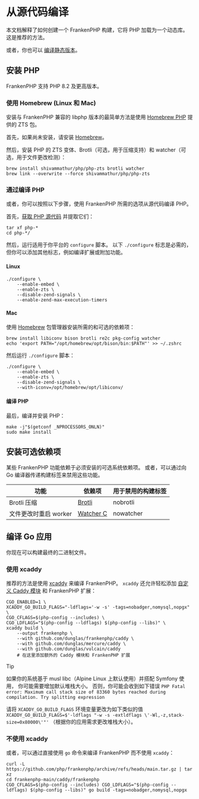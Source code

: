 # 从源代码编译

本文档解释了如何创建一个 FrankenPHP 构建，它将 PHP 加载为一个动态库。
这是推荐的方法。

或者，你也可以 [编译静态版本](static.md)。

## 安装 PHP

FrankenPHP 支持 PHP 8.2 及更高版本。

### 使用 Homebrew (Linux 和 Mac)

安装与 FrankenPHP 兼容的 libphp 版本的最简单方法是使用 [Homebrew PHP](https://github.com/shivammathur/homebrew-php) 提供的 ZTS 包。

首先，如果尚未安装，请安装 [Homebrew](https://brew.sh)。

然后，安装 PHP 的 ZTS 变体、Brotli（可选，用于压缩支持）和 watcher（可选，用于文件更改检测）：

```console
brew install shivammathur/php/php-zts brotli watcher
brew link --overwrite --force shivammathur/php/php-zts
```

### 通过编译 PHP

或者，你可以按照以下步骤，使用 FrankenPHP 所需的选项从源代码编译 PHP。

首先，[获取 PHP 源代码](https://www.php.net/downloads.php) 并提取它们：

```console
tar xf php-*
cd php-*/
```

然后，运行适用于你平台的 `configure` 脚本。
以下 `./configure` 标志是必需的，但你可以添加其他标志，例如编译扩展或附加功能。

#### Linux

```console
./configure \
    --enable-embed \
    --enable-zts \
    --disable-zend-signals \
    --enable-zend-max-execution-timers
```

#### Mac

使用 [Homebrew](https://brew.sh/) 包管理器安装所需的和可选的依赖项：

```console
brew install libiconv bison brotli re2c pkg-config watcher
echo 'export PATH="/opt/homebrew/opt/bison/bin:$PATH"' >> ~/.zshrc
```

然后运行 `./configure` 脚本：

```console
./configure \
    --enable-embed \
    --enable-zts \
    --disable-zend-signals \
    --with-iconv=/opt/homebrew/opt/libiconv/
```

#### 编译 PHP

最后，编译并安装 PHP：

```console
make -j"$(getconf _NPROCESSORS_ONLN)"
sudo make install
```

## 安装可选依赖项

某些 FrankenPHP 功能依赖于必须安装的可选系统依赖项。
或者，可以通过向 Go 编译器传递构建标签来禁用这些功能。

| 功能                     | 依赖项                                                                   | 用于禁用的构建标签 |
|--------------------------|------------------------------------------------------------------------|-------------------|
| Brotli 压缩              | [Brotli](https://github.com/google/brotli)                            | nobrotli          |
| 文件更改时重启 worker     | [Watcher C](https://github.com/e-dant/watcher/tree/release/watcher-c) | nowatcher         |

## 编译 Go 应用

你现在可以构建最终的二进制文件。

### 使用 xcaddy

推荐的方法是使用 [xcaddy](https://github.com/caddyserver/xcaddy) 来编译 FrankenPHP。
`xcaddy` 还允许轻松添加 [自定义 Caddy 模块](https://caddyserver.com/docs/modules/) 和 FrankenPHP 扩展：

```console
CGO_ENABLED=1 \
XCADDY_GO_BUILD_FLAGS="-ldflags='-w -s' -tags=nobadger,nomysql,nopgx" \
CGO_CFLAGS=$(php-config --includes) \
CGO_LDFLAGS="$(php-config --ldflags) $(php-config --libs)" \
xcaddy build \
    --output frankenphp \
    --with github.com/dunglas/frankenphp/caddy \
    --with github.com/dunglas/mercure/caddy \
    --with github.com/dunglas/vulcain/caddy
    # 在这里添加额外的 Caddy 模块和 FrankenPHP 扩展
```

> [!TIP]
>
> 如果你的系统基于 musl libc（Alpine Linux 上默认使用）并搭配 Symfony 使用，
> 你可能需要增加默认堆栈大小。
> 否则，你可能会收到如下错误 `PHP Fatal error: Maximum call stack size of 83360 bytes reached during compilation. Try splitting expression`
>
> 请将 `XCADDY_GO_BUILD_FLAGS` 环境变量更改为如下类似的值
> `XCADDY_GO_BUILD_FLAGS=$'-ldflags "-w -s -extldflags \'-Wl,-z,stack-size=0x80000\'"'`
> （根据你的应用需求更改堆栈大小）。

### 不使用 xcaddy

或者，可以通过直接使用 `go` 命令来编译 FrankenPHP 而不使用 `xcaddy`：

```console
curl -L https://github.com/php/frankenphp/archive/refs/heads/main.tar.gz | tar xz
cd frankenphp-main/caddy/frankenphp
CGO_CFLAGS=$(php-config --includes) CGO_LDFLAGS="$(php-config --ldflags) $(php-config --libs)" go build -tags=nobadger,nomysql,nopgx
```
